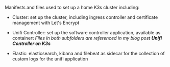 Manifests and files used to set up a home K3s cluster including:
- Cluster: set up the cluster, including ingress controller and certificate management with Let's Encrypt 
- Unifi Controller: set up the software controller application, available as containert
_Files in both subfolders are referenced in my blog post  __Unifi Controller on K3s___
 
- Elastic: elasticsearch, kibana and filebeat as sidecar for the collection of custom logs for the unifi application
